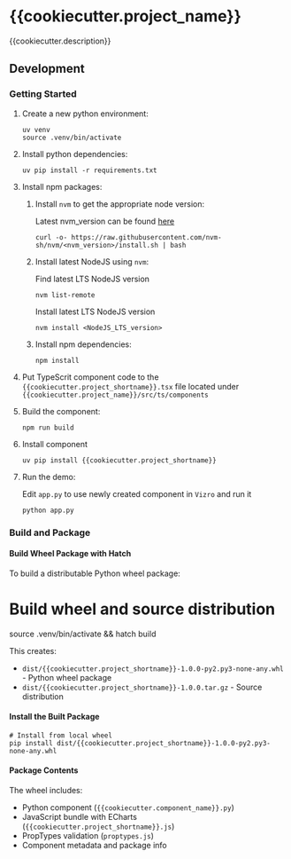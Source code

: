 # {{cookiecutter.project_name}}

{{cookiecutter.description}}

## Development
### Getting Started

1. Create a new python environment:
   ```shell
   uv venv
   source .venv/bin/activate
   ```
2. Install python dependencies:
   ```shell
   uv pip install -r requirements.txt
   ```
3. Install npm packages:
   1. Install `nvm` to get the appropriate node version:
   
      Latest nvm_version can be found [here](https://github.com/nvm-sh/nvm)
      ```shell
      curl -o- https://raw.githubusercontent.com/nvm-sh/nvm/<nvm_version>/install.sh | bash
      ```
   2. Install latest NodeJS using `nvm`:
   
      Find latest LTS NodeJS version
      ```shell
      nvm list-remote
      ```
      Install latest LTS NodeJS version
      ```shell
      nvm install <NodeJS_LTS_version>
      ```
   3. Install npm dependencies:
      ```shell
      npm install
      ```
4. Put TypeScrit component code to the `{{cookiecutter.project_shortname}}.tsx` file located under `{{cookiecutter.project_name}}/src/ts/components`
5. Build the component:
   ```shell
   npm run build
   ```
6. Install component
   ```shell
   uv pip install {{cookiecutter.project_shortname}}
   ```
7. Run the demo:

   Edit `app.py` to use newly created component in `Vizro` and run it
   ```shell
   python app.py
   ```

### Build and Package

#### Build Wheel Package with Hatch

To build a distributable Python wheel package:

# Build wheel and source distribution
source .venv/bin/activate && hatch build

This creates:
- `dist/{{cookiecutter.project_shortname}}-1.0.0-py2.py3-none-any.whl` - Python wheel package
- `dist/{{cookiecutter.project_shortname}}-1.0.0.tar.gz` - Source distribution

#### Install the Built Package

```shell
# Install from local wheel
pip install dist/{{cookiecutter.project_shortname}}-1.0.0-py2.py3-none-any.whl
```

#### Package Contents

The wheel includes:
- Python component (`{{cookiecutter.component_name}}.py`)
- JavaScript bundle with ECharts (`{{cookiecutter.project_shortname}}.js`)
- PropTypes validation (`proptypes.js`)
- Component metadata and package info